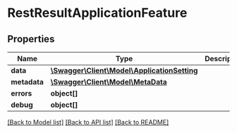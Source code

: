 # RestResultApplicationFeature

## Properties

 Name         | Type                                                                  | Description | Notes      
--------------|-----------------------------------------------------------------------|-------------|------------
 **data**     | [**\Swagger\Client\Model\ApplicationSetting**](ApplicationSetting.md) |             | [optional] 
 **metadata** | [**\Swagger\Client\Model\MetaData**](MetaData.md)                     |             | [optional] 
 **errors**   | **object[]**                                                          |             | [optional] 
 **debug**    | **object[]**                                                          |             | [optional] 

[[Back to Model list]](../../README.md#documentation-for-models) [[Back to API list]](../../README.md#documentation-for-api-endpoints) [[Back to README]](../../README.md)


